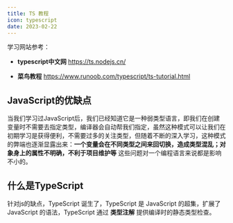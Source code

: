 ```yaml
---
title: TS 教程
icon: typescript
date: 2023-02-22
---
```


学习网站参考：

- **typescript中文网** <https://ts.nodejs.cn/>

- **菜鸟教程** <https://www.runoob.com/typescript/ts-tutorial.html>


## JavaScript的优缺点
当我们学习过JavaScript后，我们已经知道它是一种弱类型语言，即我们在创建变量时不需要去指定类型，编译器会自动帮我们指定，虽然这种模式可以让我们在初期学习是获得便利，不需要过多的关注类型，但随着不断的深入学习，这种模式的弊端也逐渐显露出来：**一个变量会在不同类型之间来回切换，造成类型混乱；对象身上的属性不明确，不利于项目维护等** 这些问题对一个编程语言来说都是影响不小的。



## 什么是TypeScript
针对js的缺点，TypeScript 诞生了，TypeScript 是 JavaScript 的超集，扩展了 JavaScript 的语法，TypeScript 通过 **类型注解** 提供编译时的静态类型检查。